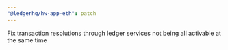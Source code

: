 ```yaml
---
"@ledgerhq/hw-app-eth": patch
---
```


Fix transaction resolutions through ledger services not being all activable at the same time
